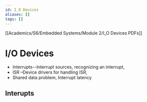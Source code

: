 ```yaml
---
id: I_O Devices
aliases: []
tags: []
---
```

[[Academics/S6/Embedded Systems/Module 2/I_O Devices PDFs]]

# I/O Devices

- Interrupts--Interrupt sources, recognizing an interrupt,
- ISR –Device drivers for handling ISR,
- Shared data problem, Interrupt latency


## Interupts
